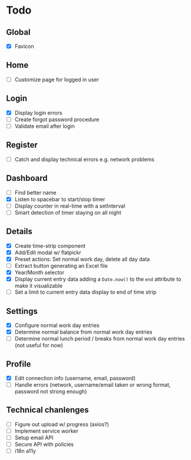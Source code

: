 # Todo

## Global
* [x] Favicon

## Home
* [ ] Customize page for logged in user

## Login
* [x] Display login errors
* [ ] Create forgot password procedure
* [ ] Validate email after login

## Register
* [ ] Catch and display technical errors e.g. network problems

## Dashboard
* [ ] Find better name
* [x] Listen to spacebar to start/stop timer
* [ ] Display counter in real-time with a setInterval
* [ ] Smart detection of timer staying on all night

## Details
* [x] Create time-strip component
* [x] Add/Edit modal w/ flatpickr
* [x] Preset actions: Set normal work day, delete all day data
* [ ] Extract button generating an Excel file
* [x] Year/Month selector
* [x] Display current entry data adding a `Date.now()` to the `end` attribute to make it visualizable
* [ ] Set a limit to current entry data display to end of time strip

## Settings
* [x] Configure normal work day entries
* [x] Determine normal balance from normal work day entries
* [ ] Determine normal lunch period / breaks from normal work day entries (not useful for now)

## Profile
* [x] Edit connection info (username, email, password)
* [ ] Handle errors (network, username/email taken or wrong format, password not strong enough)

## Technical chanlenges
* [ ] Figure out upload w/ progress (axios?)
* [ ] Implement service worker
* [ ] Setup email API
* [ ] Secure API with policies
* [ ] i18n a11y
